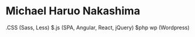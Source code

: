 # Michael Haruo Nakashima

<HTML>
.CSS (Sass, Less)
$.js (SPA, Angular, React, jQuery)
$php 
wp (Wordpress)
